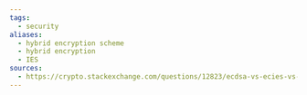 ```yaml
---
tags:
  - security
aliases:
  - hybrid encryption scheme
  - hybrid encryption
  - IES
sources:
  - https://crypto.stackexchange.com/questions/12823/ecdsa-vs-ecies-vs-ecdh
---
```

